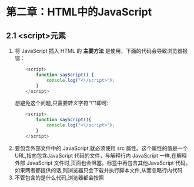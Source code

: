 # 第二章：HTML中的JavaScript

##  2.1 \<script\>元素

1. 将 JavaScript 插入 HTML 的 **主要方法** 是使用<script>元素，所有方法如下： [参考链接](https://m.php.cn/article/412504.html)
    + script标签：src引入
    + head中script标签
    + body中script标签
    + 标签onClick直接alert
2. 关于<script>元素 有下列 8 个属性。
    + **async**: 可选。表示应该立即开始下载脚本，但不阻止其他页面动作。只对外部脚本文件有效。
    + charset: 可选。使用src属性指定的代码字符集。很少用，因为大部分浏览器不在乎它的值。
    + crossorigin: 可选。配置相关请求的CORS(跨域资源共享)设置。
    + **defer**: 可选。 表示在文档解析和显示完成后再执行脚本是没有问题的。只对外部脚本文件有效。
    + integrity: 可选。允许比对接收到的资源和指定的加密签名以验证子资源完整性(SRI, Subresource Intergrity)。
    + language: 废弃。
    + **src**: 可选。表示包含要执行的代码的外部文件
    + **type**: 可选。 代替language，表示代码块中脚本语言的内容类型(也称MIME类型)。JavaScript 文件的 MIME 类型通常是"application/x-javascript",不过给type属性这个值有可能导致脚本被忽略，如果这个值是module，则代码会被当成ES6模块，这时才可以出现import和export关键字。
3. 使用<script>的方式有两种: 通过它直接在网页中嵌入 JavaScript 代码, 以及通过它在网页中包含外部 JavaScript 文件。
    + 要嵌入行内 JavaScript 代码,直接把代码放在<script>元素中就行，包含在\<script\>内的代码会被从上到下解释。<script>元素中的代码被计算完成之前,页面的其余内容不会被加载,也不会被显示。
        ```javascript
            <script>
                function sayHi(){
                    console.log("Hi!");
                }
            </script>
        ```
        要注意代码中不能出现字符串</script>，下面的代码会导致浏览器报错：
        ```javascript
            <script>   
                function sayScript() {     
                    console.log("<\/script>");   
                } 
            </script>
        ```
        想避免这个问题,只需要转义字符“\”1即可:
        ```javascript
            <script>
                function sayScript(){
                    console.log("<\/script>");
                }
            </script>
        ```
    + 要包含外部文件中的 JavaScript,就必须使用 src 属性。这个属性的值是一个 URL,指向包含JavaScript 代码的文件，与解释行内 JavaScript 一样,在解释外部 JavaScript 文件时,页面也会阻塞。<script>元素, 它可以包含来自外部域的 JavaScript 文件。跟<img>元素很像
        ```javascript
            <script src="example.js"></script>
        ```
        外部 JavaScript 文件的扩展名是.js。这不是必需的,因为浏览器不会检查所包含 JavaScript 文件的扩展名。这就为使用服务器端脚本语言动态生成 JavaScript 代码, 或者在浏览器中将 JavaScript扩展语言 (如 TypeScript, 或 React的 JSX) 转译为 JavaScript 提供了可能性。</br>
        浏览器在解析这样的资源时，会向src属性指定的路径发送一个GET请求。**这个初始的请求不受浏览器同源策略限制**，但返回并执行的JavaScript则受限制。包含外部域的 JavaScript 文件时,要确保该域是自己所有的,或者该域是一个可信的来源。 <script>标签的 integrity 属性是防范这种问题的一个武器, 但这个属性也不是所有浏览器都支持。
4. 使用了 src 属性的<script>元素不应该再在<script>和</script>标签中再包含其他JavaScript 代码。如果两者都提供的话,则浏览器只会下载并执行脚本文件,从而忽略行内代码
5. 不管包含的是什么代码,浏览器都会按照<script>在页面中出现的顺序依次解释它们,前提是它们没有使用 defer 和 async 属性

### 2.1.1 标签位置
过去,所有<script>元素都被放在页面的<head>标签内，也就意味着必须把所有 JavaScript 代码都下载、解析和解释完成后,才能开始渲染页面，对于需要很多 JavaScript 的页面,这会导致页面渲染的明显延迟,在此期间浏览器窗口完全空白
```javascript
    <!DOCTYPE html>
    <html>
        <head>
            <title>Example HTML Page</title>
            <script src="example1.js"></script>
            <script src="example2.js"></script>
        </head>
    <body>
    <!-- content here -->
    </body>
    </html>
```
解决这个问题,现代 Web 应用程序通常将所有 JavaScript 引用放在<body>元素中的页面内容后面
```javascript
<!DOCTYPE html>
<html>
    <head>
        <title>Example HTML Page</title>
    </head>
    <body>
        <!-- content here -->
        <script src="example1.js"></script>
        <script src="example2.js"></script>
    </body>
</html>
```

### 2.1.2 推迟执行脚本
脚本会被延迟到整个页面都解析完毕后再运行,浏览器立即下载,但延迟执行</br>
它们会在浏览器解析到结束的\</html\>标签后才会执行,而且两者都会在 DOMContentLoaded 事件之前执行,不过在实际当中, 推迟执行的脚本不一定总会按顺序执行或者在DOMContentLoaded 事件之前执行,因此最好只包含一个这样的脚本</br>
defer 属性只对外部脚本文件才有效,支持 HTML5 的浏览器会忽略行内脚本的 defer 属性,考虑到这一点,还是把要推迟执行的脚本放在页面底部比较好
```javascript
    <script defer src="example1.js"></script>
    <script defer src="example2.js"></script>
```
        